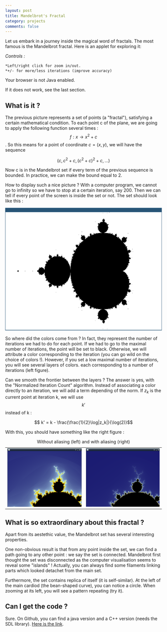 ```yaml
---
layout: post
title: Mandelbrot's Fractal
category: projects
comments: false
---
```


Let us embark in a journey inside the magical word of fractals. The most famous is the Mandelbrot fractal. Here is an applet for exploring it:
<!--more-->

_Controls :_

	*Left/right click for zoom in/out.
	*+/- for more/less iterations (improve accuracy)


<p class="center">
<applet code="Mandelbrot.class" name="Mandelbrot" archive="Mandelbrot.jar" codebase="/src/mandelbrot" width="300" height="300">
Your browser is not Java enabled.
</applet>
</p>

If it does not work, see the last section.

## What is it ?
The previous picture represents a set of points (a "fractal"), satisfying a certain mathematical condition. 
To each point c of the plane, we are going to apply the following function
several times : $$ f:x \to x^2+c$$.
So this means for a point of coordinate $c=(x,y)$, we will have the sequence 

$$ (c,c^2+c,(c^2+c)^2 +c,...)$$

Now c is in the Mandelbrot set if every term of the previous sequence is bounded. In practice, we can make the bound equal to 2.

How to display such a nice picture ?
With a computer program, we cannot go to infinity so we have to stop at a certain iteration, say 200. 
Then we can tell if every point of the screen is inside the set or not. The set should look like this :

<a class="center" href="/pictures/mandelbrot_bw.png">
<img class="overview" src="/pictures/mandelbrot_bw.png" alt="Black and white version"> </a>

So where did the colors come from ? In fact, they represent the number of iterations we had to do for each point.
If we had to go to the maximal number of iterations, the point will be set to black. Otherwise, we will attribute a color corresponding to the iteration (you can go wild on the choice of colors !). 
However, if you set a low maximal number of iterations, you will see several layers of colors. each corresponding 
to a number of iterations (left figure). 

Can we smooth the frontier between the layers ? The answer is yes, with the "Normalized Iteration Count" algorithm. Instead of associating a color directly to an iteration, we will add a term depending of the norm. 
If $z_k$ is the current point at iteration k, we will use $$k'$$ instead of k :

$$ k' = k - \frac{\frac{1}{2}\log|z_k|}{\log(2)}$$

With this, you should have something like the right figure :

<table class="image">
<td>
<a href="/pictures/mandelbrot_noalias.png">
<img class="overview" src="/pictures/mandelbrot_noalias.png" alt="Without aliasing"/>
</a>
</td>
<td>
<a href="/pictures/mandelbrot_alias.png">
<img class="overview" src="/pictures/mandelbrot_alias.png" alt="With aliasing"/>
</a>
</td>
<caption>Without aliasing (left) and with aliasing (right)</caption>
</table>

## What is so extraordinary about this fractal ?
Apart from its aestethic value, the Mandelbrot set has several interesting
properties.

One non-obvious result is that from any point inside the set, we can find a path
going to any other point : we say the set is connected. Mandelbrot first thought the
set was disconnected as the computer visualisation seems to reveal some
"islands" ! Actually, you can always find some filaments linking parts which
looked detachet from the main set.

Furthermore, the set contains replica of itself (it is self-similar). At the
left of the main cardiod (the bean-shaped curve), you can notice a circle. When
zooming at its left, you will see a pattern repeating (try it).

## Can I get the code ?
Sure. On Github, you can find a java version and a C++ version (needs the SDL
library).
[Here is the link](https://github.com/alexDarcy/Misc-math/tree/master/mandelbrot).
